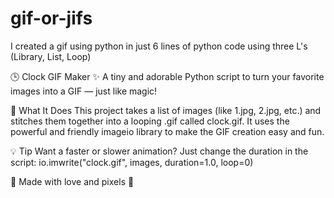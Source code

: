 # gif-or-jifs
I created a gif using python in just 6 lines of python code using three L's (Library, List, Loop)

🕒 Clock GIF Maker
✨ A tiny and adorable Python script to turn your favorite images into a GIF — just like magic!

🧸 What It Does
This project takes a list of images (like 1.jpg, 2.jpg, etc.) and stitches them together into a looping .gif called clock.gif. It uses the powerful and friendly imageio library to make the GIF creation easy and fun.

💡 Tip
Want a faster or slower animation? Just change the duration in the script:
io.imwrite("clock.gif", images, duration=1.0, loop=0)


🐣 Made with love and pixels 💖

